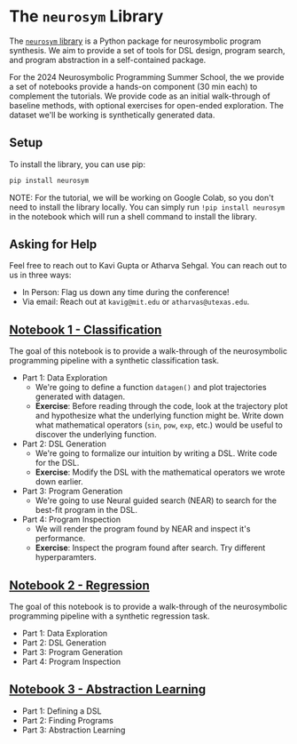 # The `neurosym` Library

The [`neurosym` library](https://github.com/kavigupta/neurosym-lib/) is a Python package for neurosymbolic program synthesis. We aim to provide a set of tools for DSL design, program search, and program abstraction in a self-contained package.

For the 2024 Neurosymbolic Programming Summer School, the we provide a set of notebooks provide a hands-on component (30 min each) to complement the tutorials. We provide code as an initial walk-through of baseline methods, with optional exercises for open-ended exploration. The dataset we'll be working is synthetically generated data. 

## Setup

To install the library, you can use pip:

```bash
pip install neurosym
```

NOTE: For the tutorial, we will be working on Google Colab, so you don't need to install the library locally. You can simply run `!pip install neurosym` in the notebook which will run a shell command to install the library.

## Asking for Help

Feel free to reach out to Kavi Gupta or Atharva Sehgal. You can reach out to us in three ways:

- In Person: Flag us down any time during the conference!
- Via email: Reach out at `kavig@mit.edu` or `atharvas@utexas.edu`.



## [Notebook 1 - Classification](https://neurosymbolic-learning.github.io/near_demo_classification.html)

The goal of this notebook is to provide a walk-through of the neurosymbolic programming pipeline with a synthetic classification task.

- Part 1: Data Exploration
    - We're going to define a function `datagen()` and plot trajectories generated with datagen.
    - **Exercise**: Before reading through the code, look at the trajectory plot and hypothesize what the underlying function might be. Write down what mathematical operators (`sin`, `pow`, `exp`, etc.) would be useful to discover the underlying function.
- Part 2: DSL Generation
    - We're going to formalize our intuition by writing a DSL. Write code for the DSL.
    - **Exercise**: Modify the DSL with the mathematical operators we wrote down earlier. 
- Part 3: Program Generation
    - We're going to use Neural guided search (NEAR) to search for the best-fit program in the DSL.
- Part 4: Program Inspection
    - We will render the program found by NEAR and inspect it's performance. 
    - **Exercise**: Inspect the program found after search. Try different hyperparamters.


## [Notebook 2 - Regression](https://neurosymbolic-learning.github.io/near_demo_regression.html)

The goal of this notebook is to provide a walk-through of the neurosymbolic programming pipeline with a synthetic regression task.

- Part 1: Data Exploration
- Part 2: DSL Generation
- Part 3: Program Generation
- Part 4: Program Inspection

## [Notebook 3 - Abstraction Learning](https://neurosymbolic-learning.github.io/discrete_exercise_skeleton.html)

- Part 1: Defining a DSL
- Part 2: Finding Programs
- Part 3: Abstraction Learning